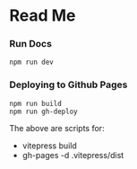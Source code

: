 # Read Me

### Run Docs
```
npm run dev
```

### Deploying to Github Pages
```
npm run build
npm run gh-deploy
```

The above are scripts for:

- vitepress build
- gh-pages -d .vitepress/dist